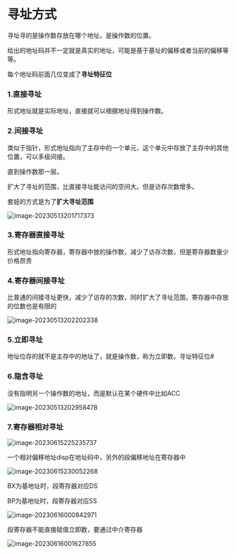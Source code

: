 # 寻址方式

寻址寻的是操作数存放在哪个地址，是操作数的位置。

给出的地址码并不一定就是真实的地址，可能是基于基址的偏移或者当前的偏移等等。

每个地址码前面几位变成了**寻址特征位**

### **1.直接寻址**

形式地址就是实际地址，直接就可以根据地址得到操作数。

### 2.间接寻址

类似于指针，形式地址指向了主存中的一个单元，这个单元中存放了主存中的其他位置，可以多级间接。

直到操作数那一层。

扩大了寻址的范围，比直接寻址能访问的空间大。但是访存次数增多。

套娃的方式是为了**扩大寻址范围**

![image-20230513201717373](C:\Users\papa\AppData\Roaming\Typora\typora-user-images\image-20230513201717373.png)

### 3.寄存器直接寻址

形式地址指向寄存器，寄存器中放的操作数，减少了访存次数，但是寄存器数量少价格昂贵

### 4.寄存器间接寻址

比普通的间接寻址更快，减少了访存的次数，同时扩大了寻址范围，寄存器中存放的位数也是有限的

![image-20230513202202338](C:\Users\papa\AppData\Roaming\Typora\typora-user-images\image-20230513202202338.png)

### 5.立即寻址

地址位存的就不是主存中的地址了，就是操作数，称为立即数，寻址特征位#

   

### 6.隐含寻址

没有指明另一个操作数的地址，而是默认在某个硬件中比如ACC

![image-20230513202958478](C:\Users\papa\AppData\Roaming\Typora\typora-user-images\image-20230513202958478.png)

### 7.寄存器相对寻址



![image-20230615225235737](C:\Users\papa\AppData\Roaming\Typora\typora-user-images\image-20230615225235737.png)

一个相对偏移地址disp在地址码中，另外的段偏移地址在寄存器中

![image-20230615230052268](C:\Users\papa\AppData\Roaming\Typora\typora-user-images\image-20230615230052268.png)

BX为基地址时，段寄存器对应DS

BP为基地址时，段寄存器对应SS

![image-20230616000842971](C:\Users\papa\AppData\Roaming\Typora\typora-user-images\image-20230616000842971.png)

段寄存器不能直接赋值立即数，要通过中介寄存器

![image-20230616001627855](C:\Users\papa\AppData\Roaming\Typora\typora-user-images\image-20230616001627855.png)